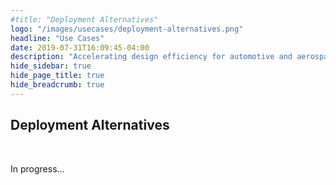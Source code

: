 ```yaml
---
#title: "Deployment Alternatives"
logo: "/images/usecases/deployment-alternatives.png"
headline: "Use Cases"
date: 2019-07-31T16:09:45-04:00
description: "Accelerating design efficiency for automotive and aerospace systems"
hide_sidebar: true
hide_page_title: true
hide_breadcrumb: true
---
```


## Deployment Alternatives
<br>

In progress...


